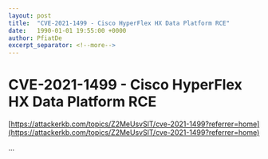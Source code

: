 ```yaml
---
layout: post
title:  "CVE-2021-1499 - Cisco HyperFlex HX Data Platform RCE"
date:   1990-01-01 19:55:00 +0000
author: PfiatDe
excerpt_separator: <!--more-->
---
```


# CVE-2021-1499 - Cisco HyperFlex HX Data Platform RCE

[https://attackerkb.com/topics/Z2MeUsvSlT/cve-2021-1499?referrer=home](https://attackerkb.com/topics/Z2MeUsvSlT/cve-2021-1499?referrer=home)

...
<!--more-->
